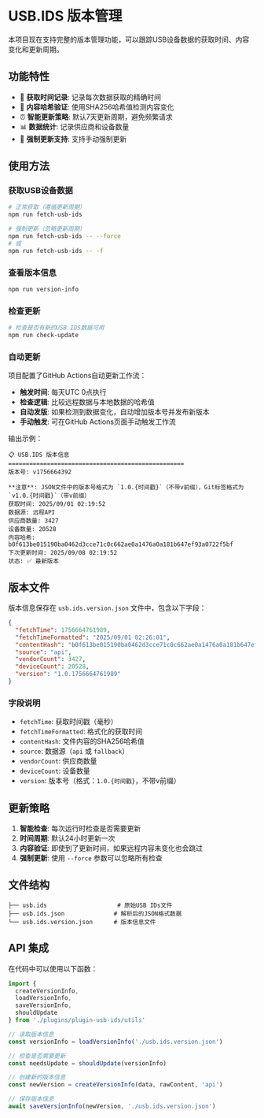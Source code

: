 # USB.IDS 版本管理

本项目现在支持完整的版本管理功能，可以跟踪USB设备数据的获取时间、内容变化和更新周期。

## 功能特性

- 📅 **获取时间记录**: 记录每次数据获取的精确时间
- 🔐 **内容哈希验证**: 使用SHA256哈希值检测内容变化
- ⏰ **智能更新策略**: 默认7天更新周期，避免频繁请求
- 📊 **数据统计**: 记录供应商和设备数量
- 🔄 **强制更新支持**: 支持手动强制更新

## 使用方法

### 获取USB设备数据

```bash
# 正常获取（遵循更新周期）
npm run fetch-usb-ids

# 强制更新（忽略更新周期）
npm run fetch-usb-ids -- --force
# 或
npm run fetch-usb-ids -- -f
```

### 查看版本信息

```bash
npm run version-info
```

### 检查更新
```bash
# 检查是否有新的USB.IDS数据可用
npm run check-update
```

### 自动更新
项目配置了GitHub Actions自动更新工作流：
- **触发时间**: 每天UTC 0点执行
- **检查逻辑**: 比较远程数据与本地数据的哈希值
- **自动发版**: 如果检测到数据变化，自动增加版本号并发布新版本
- **手动触发**: 可在GitHub Actions页面手动触发工作流

输出示例：
```
📋 USB.IDS 版本信息
==================================================
版本号: v1756664392

**注意**: JSON文件中的版本号格式为 `1.0.{时间戳}`（不带v前缀），Git标签格式为 `v1.0.{时间戳}`（带v前缀）
获取时间: 2025/09/01 02:19:52
数据源: 远程API
供应商数量: 3427
设备数量: 20528
内容哈希: b0f613be015190ba0462d3cce71c0c662ae0a1476a0a181b647ef93a0722f5bf
下次更新时间: 2025/09/08 02:19:52
状态: ✅ 最新版本
```

## 版本文件

版本信息保存在 `usb.ids.version.json` 文件中，包含以下字段：

```json
{
  "fetchTime": 1756664761989,
  "fetchTimeFormatted": "2025/09/01 02:26:01",
  "contentHash": "b0f613be015190ba0462d3cce71c0c662ae0a1476a0a181b647ef93a0722f5bf",
  "source": "api",
  "vendorCount": 3427,
  "deviceCount": 20528,
  "version": "1.0.1756664761989"
}
```

### 字段说明

- `fetchTime`: 获取时间戳（毫秒）
- `fetchTimeFormatted`: 格式化的获取时间
- `contentHash`: 文件内容的SHA256哈希值
- `source`: 数据源（`api` 或 `fallback`）
- `vendorCount`: 供应商数量
- `deviceCount`: 设备数量
- `version`: 版本号（格式：`1.0.{时间戳}`，不带v前缀）

## 更新策略

1. **智能检查**: 每次运行时检查是否需要更新
2. **时间周期**: 默认24小时更新一次
3. **内容验证**: 即使到了更新时间，如果远程内容未变化也会跳过
4. **强制更新**: 使用 `--force` 参数可以忽略所有检查

## 文件结构

```
├── usb.ids                    # 原始USB IDs文件
├── usb.ids.json              # 解析后的JSON格式数据
└── usb.ids.version.json      # 版本信息文件
```

## API 集成

在代码中可以使用以下函数：

```typescript
import {
  createVersionInfo,
  loadVersionInfo,
  saveVersionInfo,
  shouldUpdate
} from './plugins/plugin-usb-ids/utils'

// 读取版本信息
const versionInfo = loadVersionInfo('./usb.ids.version.json')

// 检查是否需要更新
const needsUpdate = shouldUpdate(versionInfo)

// 创建新的版本信息
const newVersion = createVersionInfo(data, rawContent, 'api')

// 保存版本信息
await saveVersionInfo(newVersion, './usb.ids.version.json')
```
